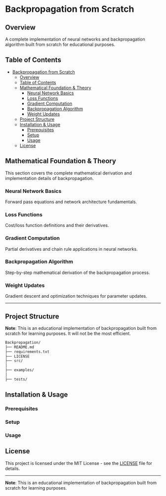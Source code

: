 # Backpropagation from Scratch

## Overview

A complete implementation of neural networks and backpropagation algorithm built from scratch for educational purposes.

## Table of Contents

- [Backpropagation from Scratch](#backpropagation-from-scratch)
  - [Overview](#overview)
  - [Table of Contents](#table-of-contents)
  - [Mathematical Foundation \& Theory](#mathematical-foundation--theory)
    - [Neural Network Basics](#neural-network-basics)
    - [Loss Functions](#loss-functions)
    - [Gradient Computation](#gradient-computation)
    - [Backpropagation Algorithm](#backpropagation-algorithm)
    - [Weight Updates](#weight-updates)
  - [Project Structure](#project-structure)
  - [Installation \& Usage](#installation--usage)
    - [Prerequisites](#prerequisites)
    - [Setup](#setup)
    - [Usage](#usage)
  - [License](#license)

## Mathematical Foundation & Theory

This section covers the complete mathematical derivation and implementation details of backpropagation.

### Neural Network Basics

Forward pass equations and network architecture fundamentals.

### Loss Functions

Cost/loss function definitions and their derivatives.

### Gradient Computation

Partial derivatives and chain rule applications in neural networks.

### Backpropagation Algorithm

Step-by-step mathematical derivation of the backpropagation process.

### Weight Updates

Gradient descent and optimization techniques for parameter updates.

---

## Project Structure

**Note**: This is an educational implementation of backpropagation built from scratch for learning purposes. It will not be the most efficient.

```md
Backpropagation/
├── README.md
├── requirements.txt
├── LICENSE
├── src/
│   
├── examples/
│   
├── tests/
```

## Installation & Usage

### Prerequisites
<!-- Python version, dependencies -->

### Setup
<!-- Installation steps -->

### Usage

## License

This project is licensed under the MIT License - see the [LICENSE](LICENSE) file for details.

---

**Note**: This is an educational implementation of backpropagation built from scratch for learning purposes.
